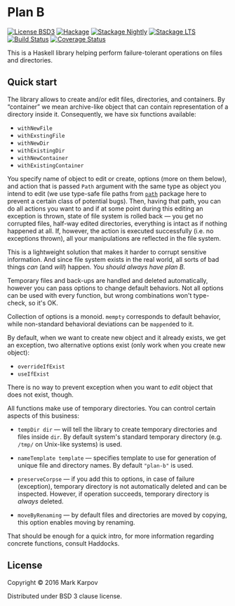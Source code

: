 # Plan B

[![License BSD3](https://img.shields.io/badge/license-BSD3-brightgreen.svg)](http://opensource.org/licenses/BSD-3-Clause)
[![Hackage](https://img.shields.io/hackage/v/plan-b.svg?style=flat)](https://hackage.haskell.org/package/plan-b)
[![Stackage Nightly](http://stackage.org/package/plan-b/badge/nightly)](http://stackage.org/nightly/package/plan-b)
[![Stackage LTS](http://stackage.org/package/plan-b/badge/lts)](http://stackage.org/lts/package/plan-b)
[![Build Status](https://travis-ci.org/mrkkrp/plan-b.svg?branch=master)](https://travis-ci.org/mrkkrp/plan-b)
[![Coverage Status](https://coveralls.io/repos/mrkkrp/plan-b/badge.svg?branch=master&service=github)](https://coveralls.io/github/mrkkrp/plan-b?branch=master)

This is a Haskell library helping perform failure-tolerant operations on
files and directories.

## Quick start

The library allows to create and/or edit files, directories, and
containers. By “container” we mean archive-like object that can contain
representation of a directory inside it. Consequently, we have six functions
available:

* `withNewFile`
* `withExstingFile`
* `withNewDir`
* `withExistingDir`
* `withNewContainer`
* `withExistingContainer`

You specify name of object to edit or create, options (more on them below),
and action that is passed `Path` argument with the same type as object you
intend to edit (we use type-safe file paths from
[`path`](https://hackage.haskell.org/package/path) package here to prevent a
certain class of potential bugs). Then, having that path, you can do all
actions you want to and if at some point during this editing an exception is
thrown, state of file system is rolled back — you get no corrupted files,
half-way edited directories, everything is intact as if nothing happened at
all. If, however, the action is executed successfully (i.e. no exceptions
thrown), all your manipulations are reflected in the file system.

This is a lightweight solution that makes it harder to corrupt sensitive
information. And since file system exists in the real world, all sorts of
bad things *can* (and *will*) happen. *You should always have plan B.*

Temporary files and back-ups are handled and deleted automatically, however
you can pass options to change default behaviors. Not all options can be
used with every function, but wrong combinations won't type-check, so it's
OK.

Collection of options is a monoid. `mempty` corresponds to default behavior,
while non-standard behavioral deviations can be `mappend`ed to it.

By default, when we want to create new object and it already exists, we get
an exception, two alternative options exist (only work when you create new
object):

* `overrideIfExist`
* `useIfExist`

There is no way to prevent exception when you want to *edit* object that
does not exist, though.

All functions make use of temporary directories. You can control certain
aspects of this business:

* `tempDir dir` — will tell the library to create temporary directories and
  files inside `dir`. By default system's standard temporary directory
  (e.g. `/tmp/` on Unix-like systems) is used.

* `nameTemplate template` — specifies template to use for generation of
  unique file and directory names. By default `"plan-b"` is used.

* `preserveCorpse` — if you add this to options, in case of failure
  (exception), temporary directory is not automatically deleted and can be
  inspected. However, if operation succeeds, temporary directory is *always*
  deleted.

* `moveByRenaming` — by default files and directories are moved by copying,
  this option enables moving by renaming.

That should be enough for a quick intro, for more information regarding
concrete functions, consult Haddocks.

## License

Copyright © 2016 Mark Karpov

Distributed under BSD 3 clause license.

